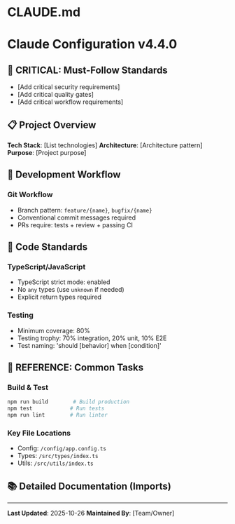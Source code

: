 # CLAUDE.md

<!-- Refactored: 2025-10-26 09:32:18 -->
<!-- Based on official Anthropic guidelines and best practices -->

<!-- Tier: Project -->

# Claude Configuration v4.4.0

## 🚨 CRITICAL: Must-Follow Standards

<!-- Place non-negotiable standards here (top position = highest attention) -->

- [Add critical security requirements]
- [Add critical quality gates]
- [Add critical workflow requirements]

## 📋 Project Overview

**Tech Stack**: [List technologies]
**Architecture**: [Architecture pattern]
**Purpose**: [Project purpose]

## 🔧 Development Workflow

### Git Workflow
- Branch pattern: `feature/{name}`, `bugfix/{name}`
- Conventional commit messages required
- PRs require: tests + review + passing CI

## 📝 Code Standards

### TypeScript/JavaScript
- TypeScript strict mode: enabled
- No `any` types (use `unknown` if needed)
- Explicit return types required

### Testing
- Minimum coverage: 80%
- Testing trophy: 70% integration, 20% unit, 10% E2E
- Test naming: 'should [behavior] when [condition]'

## 📌 REFERENCE: Common Tasks

<!-- Bottom position = recency attention, good for frequently accessed info -->

### Build & Test
```bash
npm run build        # Build production
npm test            # Run tests
npm run lint        # Run linter
```

### Key File Locations
- Config: `/config/app.config.ts`
- Types: `/src/types/index.ts`
- Utils: `/src/utils/index.ts`

## 📚 Detailed Documentation (Imports)

<!-- Use imports to keep this file lean (<300 lines) -->

<!-- Example:
@docs/architecture.md
@docs/testing-strategy.md
@docs/deployment.md
-->


---

**Last Updated**: 2025-10-26
**Maintained By**: [Team/Owner]

<!-- Follow official guidance: Keep lean, be specific, use structure -->
